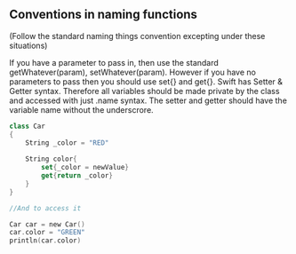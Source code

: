 ## Conventions in naming functions 
(Follow the standard naming things convention excepting under these situations)

If you have a parameter to pass in, then use the standard getWhatever(param), setWhatever(param). However if you have no parameters to pass then you should use set{} and get{}. Swift has Setter & Getter syntax. Therefore all variables should be made private by the class and accessed with just .name syntax. The setter and getter should have the variable name without the underscrore.

```swift
class Car
{
    String _color = "RED"
    
    String color{
        set{_color = newValue}
        get{return _color}
    }
}

//And to access it

Car car = new Car()
car.color = "GREEN"
println(car.color)

```

<br />
